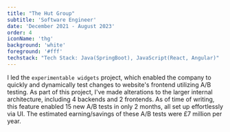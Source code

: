 ```yaml
---
title: "The Hut Group"
subtitle: 'Software Engineer'
date: 'December 2021 - August 2023'
order: 4
iconName: 'thg'
background: 'white'
foreground: '#fff'
techstack: "Tech Stack: Java(SpringBoot), JavaScript(React, Angular)"
---
```


I led the `experimentable widgets` project, which enabled the company to quickly and dynamically test changes to website's frontend utilizing A/B testing. As part of this project, I've made alterations to the larger internal architecture, including 4 backends and 2 frontends. As of time of writing, this feature enabled 15 new A/B tests in only 2 months, all set up effortlessly via UI. The estimated earning/savings of these A/B tests were £7 million per year.